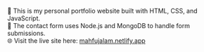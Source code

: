 🎨 This is my personal portfolio website built with HTML, CSS, and JavaScript.  
📝 The contact form uses Node.js and MongoDB to handle form submissions.  
🌐 Visit the live site here: [mahfujalam.netlify.app](https://mahfujalam.netlify.app)
